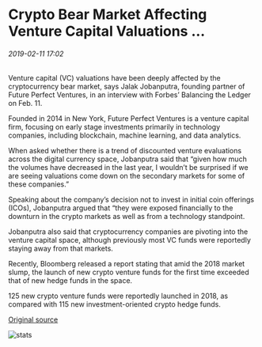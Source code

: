 # Crypto Bear Market Affecting Venture Capital Valuations ...

###### 2019-02-11 17:02

Venture capital (VC) valuations have been deeply affected by the cryptocurrency bear market, says Jalak Jobanputra, founding partner of Future Perfect Ventures, in an interview with Forbes’ Balancing the Ledger on Feb. 11.

Founded in 2014 in New York, Future Perfect Ventures is a venture capital firm, focusing on early stage investments primarily in technology companies, including blockchain, machine learning, and data analytics.

When asked whether there is a trend of discounted venture evaluations across the digital currency space, Jobanputra said that “given how much the volumes have decreased in the last year, I wouldn’t be surprised if we are seeing valuations come down on the secondary markets for some of these companies.”

Speaking about the company’s decision not to invest in initial coin offerings (ICOs), Jobanputra argued that “they were exposed financially to the downturn in the crypto markets as well as from a technology standpoint.

Jobanputra also said that cryptocurrency companies are pivoting into the venture capital space, although previously most VC funds were reportedly staying away from that markets.

Recently, Bloomberg released a report stating that amid the 2018 market slump, the launch of new crypto venture funds for the first time exceeded that of new hedge funds in the space.

125 new crypto venture funds were reportedly launched in 2018, as compared with 115 new investment-oriented crypto hedge funds.

[Original source](https://cointelegraph.com/news/crypto-bear-market-affecting-venture-capital-valuations)

![stats](https://c.statcounter.com/11760860/0/a89fa40b/1/ "stats")